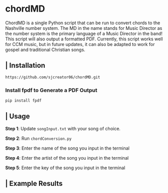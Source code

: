 # chordMD

ChordMD is a single Python script that can be run to convert chords to the Nashville number system. The MD in the name stands for Music Director as the number system is the primary language of a Music Director in the band! This script will also output a formatted PDF. Currently, this script works well for CCM music, but in future updates, it can also be adapted to work for gospel and traditional Christian songs.

## | Installation 
```bash
https://github.com/sjcreator06/chordMD.git

```
### Install fpdf to Generate a PDF Output
```bash
pip install fpdf
```

## | Usage 

**Step 1**: Update `songInput.txt` with your song of choice.

**Step 2**: Run `chordConversion.py`

**Step 3**: Enter the name of the song you input in the terminal

**Step 4**: Enter the artist of the song you input in the terminal

**Step 5**: Enter the key of the song you input in the terminal

## | Example Results
